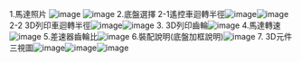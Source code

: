 1.馬達照片
![image](n20馬達.jpeg)
![image](EV3馬達.jpg)
2.底盤選擇
  2-1遙控車迴轉半徑![image](搖1.jpg)![image](搖2.jpg)
  2-2 3D列印車迴轉半徑![image](自1.jpg)![image](自2.jpg)
3. 3D列印齒輪![image](齒輪.jpg)
4.馬達轉速![image](馬達轉速.png)
5.差速器齒輪比![image](差速器.jpg)
6.裝配說明(底盤加框說明)![image](底盤解說圖.png)
7. 3D元件三視圖![image](視圖.png)![image](上視圖.png)![image](側視圖.png)
